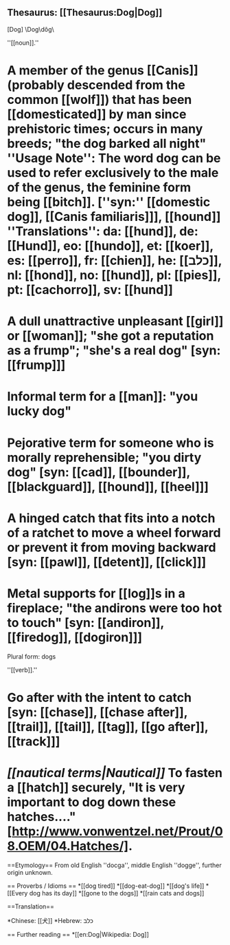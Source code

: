 Thesaurus: [[Thesaurus:Dog|Dog]]
-----
[Dog] \Dog\dôg\

''[[noun]].''
# A member of the genus [[Canis]] (probably descended from the common [[wolf]]) that has been [[domesticated]] by man since prehistoric times; occurs in many breeds; "the dog barked all night" ''Usage Note'': The word dog can be used to refer exclusively to the male of the genus, the feminine form being [[bitch]]. [''syn:'' [[domestic dog]], [[Canis familiaris]]], [[hound]] ''Translations'': da: [[hund]], de: [[Hund]], eo: [[hundo]], et: [[koer]], es: [[perro]], fr: [[chien]], he: [[כלב]], nl: [[hond]], no: [[hund]], pl: [[pies]], pt: [[cachorro]], sv: [[hund]]
# A dull unattractive unpleasant [[girl]] or [[woman]]; "she got a reputation as a frump"; "she's a real dog" [syn: [[frump]]]
# Informal term for a [[man]]: "you lucky dog"
# Pejorative term for someone who is morally reprehensible; "you dirty dog" [syn: [[cad]], [[bounder]], [[blackguard]], [[hound]], [[heel]]]
# A hinged catch that fits into a notch of a ratchet to move a wheel forward or prevent it from moving backward [syn: [[pawl]], [[detent]], [[click]]]
# Metal supports for [[log]]s in a fireplace; "the andirons were too hot to touch" [syn: [[andiron]], [[firedog]], [[dogiron]]]

Plural form: dogs


''[[verb]].''
# Go after with the intent to catch [syn: [[chase]], [[chase after]], [[trail]], [[tail]], [[tag]], [[go after]], [[track]]]
# <i>[[nautical terms|Nautical]]</i> To fasten a [[hatch]] securely, "It is very important to dog down these hatches...." [http://www.vonwentzel.net/Prout/08.OEM/04.Hatches/].

==Etymology==
From old English ''docga'', middle English ''dogge'', further origin unknown.

== Proverbs / Idioms ==
*[[dog tired]]
*[[dog-eat-dog]]
*[[dog's life]]
*[[Every dog has its day]]
*[[gone to the dogs]]
*[[rain cats and dogs]]

==Translation==

*Chinese: [[&#29356;]]
*Hebrew: כלב

== Further reading ==
*[[en:Dog|Wikipedia: Dog]]